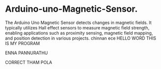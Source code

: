 # Arduino-uno-Magnetic-Sensor.
The Arduino Uno Magnetic Sensor detects changes in magnetic fields. It typically utilizes Hall effect sensors to measure magnetic field strength, enabling applications such as proximity sensing, magnetic field mapping, and position detection in various projects.
chinnan ece
HELLO WORD THIS IS MY PROGRAM 

ENNA PANNURATHU

CORRECT THAM POLA